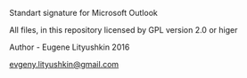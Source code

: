 Standart signature for Microsoft Outlook

All files, in this repository licensed by GPL version 2.0 or higer

Author - Eugene Lityushkin 2016

evgeny.lityushkin@gmail.com